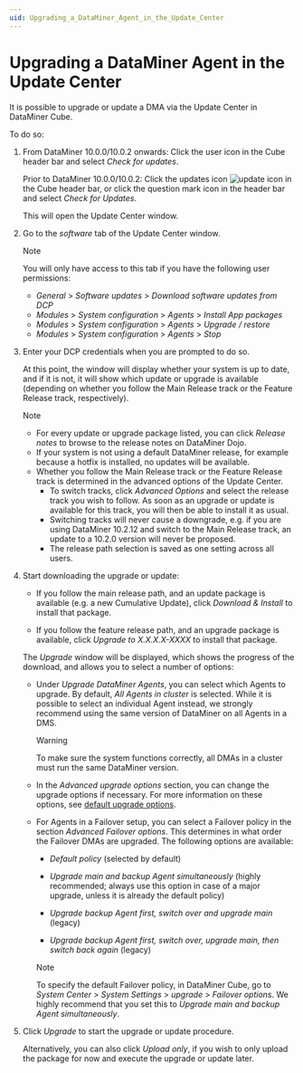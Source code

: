 ```yaml
---
uid: Upgrading_a_DataMiner_Agent_in_the_Update_Center
---
```


# Upgrading a DataMiner Agent in the Update Center

It is possible to upgrade or update a DMA via the Update Center in DataMiner Cube.

To do so:

1. From DataMiner 10.0.0/10.0.2 onwards: Click the user icon in the Cube header bar and select *Check for updates*.

   Prior to DataMiner 10.0.0/10.0.2: Click the updates icon ![update icon](~/user-guide/images/updates_icon00065.png) in the Cube header bar, or click the question mark icon in the header bar and select *Check for Updates*.

   This will open the Update Center window.

1. Go to the *software* tab of the Update Center window.

    > [!NOTE]
    > You will only have access to this tab if you have the following user permissions:
    >
    > - *General* > *Software* *updates* > *Download software updates from DCP*
    > - *Modules* > *System* *configuration* > *Agents* > *Install App packages*
    > - *Modules* > *System* *configuration* > *Agents* > *Upgrade / restore*
    > - *Modules* > *System* *configuration* > *Agents* > *Stop*

1. Enter your DCP credentials when you are prompted to do so.

    At this point, the window will display whether your system is up to date, and if it is not, it will show which update or upgrade is available (depending on whether you follow the Main Release track or the Feature Release track, respectively).

    > [!NOTE]
    >
    > - For every update or upgrade package listed, you can click *Release notes* to browse to the release notes on DataMiner Dojo.
    > - If your system is not using a default DataMiner release, for example because a hotfix is installed, no updates will be available.
    > - Whether you follow the Main Release track or the Feature Release track is determined in the advanced options of the Update Center.
    >     - To switch tracks, click *Advanced Options* and select the release track you wish to follow. As soon as an upgrade or update is available for this track, you will then be able to install it as usual.
    >     - Switching tracks will never cause a downgrade, e.g. if you are using DataMiner 10.2.12 and switch to the Main Release track, an update to a 10.2.0 version will never be proposed.
    >     - The release path selection is saved as one setting across all users.

1. Start downloading the upgrade or update:

   - If you follow the main release path, and an update package is available (e.g. a new Cumulative Update), click *Download & Install* to install that package.

   - If you follow the feature release path, and an upgrade package is available, click *Upgrade to X.X.X.X-XXXX* to install that package.

   The *Upgrade* window will be displayed, which shows the progress of the download, and allows you to select a number of options:

   - Under *Upgrade DataMiner Agents*, you can select which Agents to upgrade. By default, *All Agents in cluster* is selected. While it is possible to select an individual Agent instead, we strongly recommend using the same version of DataMiner on all Agents in a DMS.

     > [!WARNING]
     > To make sure the system functions correctly, all DMAs in a cluster must run the same DataMiner version.

   - In the *Advanced upgrade options* section, you can change the upgrade options if necessary. For more information on these options, see [default upgrade options](xref:Configuring_the_default_upgrade_options).

   - For Agents in a Failover setup, you can select a Failover policy in the section *Advanced Failover options*. This determines in what order the Failover DMAs are upgraded. The following options are available:

     - *Default policy* (selected by default)

     - *Upgrade main and backup Agent simultaneously* (highly recommended; always use this option in case of a major upgrade, unless it is already the default policy)

     - *Upgrade backup Agent first, switch over and upgrade main* (legacy)

     - *Upgrade backup Agent first, switch over, upgrade main, then switch back again* (legacy)

     > [!NOTE]
     > To specify the default Failover policy, in DataMiner Cube, go to *System Center* > *System Settings* > *upgrade* > *Failover options*. We highly recommend that you set this to *Upgrade main and backup Agent simultaneously*.

1. Click *Upgrade* to start the upgrade or update procedure.

    Alternatively, you can also click *Upload only*, if you wish to only upload the package for now and execute the upgrade or update later.
